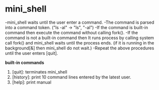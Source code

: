 # mini_shell

 -mini_shell waits until the user enter a command.
 -The command is parsed into a command token. ("ls -al" -> "ls", "-al")
 -If the command is built-in command then execute the command without calling fork().
 -If the command is not a built-in command then It runs process by calling system call fork() and mini_shell waits until the process ends.
    (if it is running in the background[&] then mini_shell do not wait.)
 -Repeat the above procedures until the user enters [quit].
 
 **built-in commands**
  1. [quit]: terminates mini_shell
  2. [history]: print 10 command lines entered by the latest user.
  3. [help]: print manual
